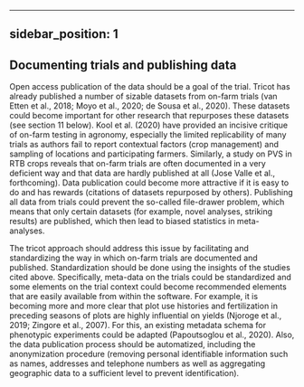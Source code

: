 
---
sidebar_position: 1
---

## Documenting trials and publishing data 

Open access publication of the data should be a goal of the trial. Tricot has already published a number of sizable datasets from on-farm trials (van Etten et al., 2018; Moyo et al., 2020; de Sousa et al., 2020). These datasets could become important for other research that repurposes these datasets (see section 11 below). Kool et al. (2020) have provided an incisive critique of on-farm testing in agronomy, especially the limited replicability of many trials as authors fail to report contextual factors (crop management) and sampling of locations and participating farmers. Similarly, a study on PVS in RTB crops reveals that on-farm trials are often documented in a very deficient way and that data are hardly published at all (Jose Valle et al., forthcoming). Data publication could become more attractive if it is easy to do and has rewards (citations of datasets repurposed by others). Publishing all data from trials could prevent the so-called file-drawer problem, which means that only certain datasets (for example, novel analyses, striking results) are published, which then lead to biased statistics in meta-analyses.

The tricot approach should address this issue by facilitating and standardizing the way in which on-farm trials are documented and published. Standardization should be done using the insights of the studies cited above. Specifically, meta-data on the trials could be standardized and some elements on the trial context could become recommended elements that are easily available from within the software. For example, it is becoming more and more clear that plot use histories and fertilization in preceding seasons of plots are highly influential on yields (Njoroge et al., 2019; Zingore et al., 2007). For this, an existing metadata schema for phenotypic experiments could be adapted (Papoutsoglou et al., 2020). Also, the data publication process should be automatized, including the anonymization procedure (removing personal identifiable information such as names, addresses and telephone numbers as well as aggregating geographic data to a sufficient level to prevent identification).

